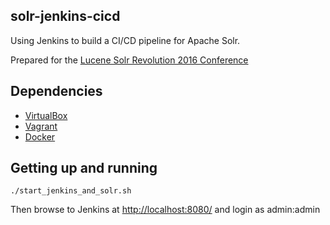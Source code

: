 solr-jenkins-cicd
-----------------
Using Jenkins to build a CI/CD pipeline for Apache Solr.

Prepared for the [Lucene Solr Revolution 2016 Conference](http://lucenerevolution.org/)

Dependencies
------------
* [VirtualBox](http://virtualbox.org/)
* [Vagrant](http://vagrantup.com/)
* [Docker](http://docker.com/)


Getting up and running
----------------------
    ./start_jenkins_and_solr.sh

Then browse to Jenkins at [http://localhost:8080/](http://localhost:8080/) and login as admin:admin
